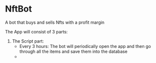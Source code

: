 # NftBot
A bot that buys and sells Nfts with a profit margin

The App will consist of 3 parts:

1. The Script part:
    - Every 3 hours: The bot will periodically open the app and then go through all the items and save them into the database
    - 